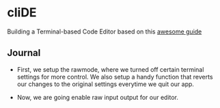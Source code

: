 # cliDE
Building a Terminal-based Code Editor based on this [awesome guide](https://viewsourcecode.org/snaptoken/kilo/01.setup.html)

## Journal

- First, we setup the rawmode, where we turned off certain terminal settings for more control. We also setup a handy function that reverts our changes to the original settings everytime we quit our app.

- Now, we are going enable raw input output for our editor.
